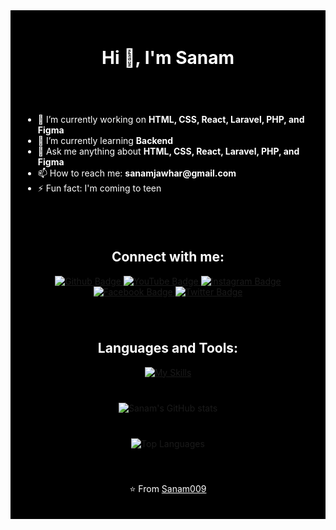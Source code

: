 <div align="center" style="background-color: black; padding: 20px; color: white;">
  <h1>Hi 👋, I'm Sanam</h1>
</div>

<div style="background-color: black; color: white; padding: 20px;">
  <ul>
    <li>🔭 I’m currently working on <strong>HTML, CSS, React, Laravel, PHP, and Figma</strong></li>
    <li>🌱 I’m currently learning <strong>Backend</strong></li>
    <li>💬 Ask me anything about <strong>HTML, CSS, React, Laravel, PHP, and Figma</strong></li>
    <li>📫 How to reach me: <strong>sanamjawhar@gmail.com</strong></li>
    <li>⚡ Fun fact: I'm coming to teen</li>
  </ul>
</div>

<div align="center" style="background-color: black; padding: 20px; color: white;">
  <h2>Connect with me:</h2>
  <div id="badges">
    <a href="https://github.com/Sanam009">
      <img src="https://img.shields.io/badge/Github-black?style=for-the-badge&logo=Github&logoColor=white" alt="Github Badge"/>
    </a>
    <a href="https://www.youtube.com/your-channel-link">
      <img src="https://img.shields.io/badge/YouTube-black?style=for-the-badge&logo=youtube&logoColor=red" alt="YouTube Badge"/>
    </a>
    <a href="https://www.instagram.com/your-profile-link">
      <img src="https://img.shields.io/badge/Instagram-black?style=for-the-badge&logo=instagram&logoColor=pink" alt="Instagram Badge"/>
    </a>
    <a href="https://facebook.com/your-profile-link">
      <img src="https://img.shields.io/badge/Facebook-black?style=for-the-badge&logo=facebook&logoColor=blue" alt="Facebook Badge"/>
    </a>
    <a href="https://twitter.com/your-profile-link">
      <img src="https://img.shields.io/badge/Twitter-black?style=for-the-badge&logo=twitter&logoColor=blue" alt="Twitter Badge"/>
    </a>
  </div>
</div>

<div align="center" style="background-color: black; padding: 20px; color: white;">
  <h2>Languages and Tools:</h2>
  <a href="https://skillicons.dev">
    <img src="https://skillicons.dev/icons?i=html,css,react,laravel,php,figma,github,git,postman&perline=5" alt="My Skills"/>
  </a>
</div>

<div align="center" style="background-color: black; padding: 20px;">
  <img src="https://github-readme-stats.vercel.app/api?username=Sanam009&show_icons=true&theme=dark" alt="Sanam's GitHub stats" />
</div>

<div align="center" style="background-color: black; padding: 20px;">
  <img src="https://github-readme-stats.vercel.app/api/top-langs/?username=Sanam009&theme=dark" alt="Top Languages" />
</div>

<div align="center" style="background-color: black; padding: 20px; color: white;">
  <p>⭐️ From <a href="https://github.com/Sanam009" style="color: white;">Sanam009</a></p>
</div>
